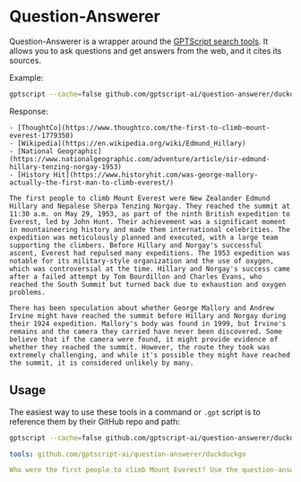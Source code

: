 # Question-Answerer

Question-Answerer is a wrapper around the [GPTScript search tools](https://github.com/gptscript-ai/search). It allows you to ask questions and get answers from the web, and it cites its sources.

Example:

```bash
gptscript --cache=false github.com/gptscript-ai/question-answerer/duckduckgo --question="Who were the first people to climb Mount Everest?"
```

Response:

```
- [ThoughtCo](https://www.thoughtco.com/the-first-to-climb-mount-everest-1779350)
- [Wikipedia](https://en.wikipedia.org/wiki/Edmund_Hillary)
- [National Geographic](https://www.nationalgeographic.com/adventure/article/sir-edmund-hillary-tenzing-norgay-1953)
- [History Hit](https://www.historyhit.com/was-george-mallory-actually-the-first-man-to-climb-everest/)

The first people to climb Mount Everest were New Zealander Edmund Hillary and Nepalese Sherpa Tenzing Norgay. They reached the summit at 11:30 a.m. on May 29, 1953, as part of the ninth British expedition to Everest, led by John Hunt. Their achievement was a significant moment in mountaineering history and made them international celebrities. The expedition was meticulously planned and executed, with a large team supporting the climbers. Before Hillary and Norgay's successful ascent, Everest had repulsed many expeditions. The 1953 expedition was notable for its military-style organization and the use of oxygen, which was controversial at the time. Hillary and Norgay's success came after a failed attempt by Tom Bourdillon and Charles Evans, who reached the South Summit but turned back due to exhaustion and oxygen problems.

There has been speculation about whether George Mallory and Andrew Irvine might have reached the summit before Hillary and Norgay during their 1924 expedition. Mallory's body was found in 1999, but Irvine's remains and the camera they carried have never been discovered. Some believe that if the camera were found, it might provide evidence of whether they reached the summit. However, the route they took was extremely challenging, and while it's possible they might have reached the summit, it is considered unlikely by many.
```

## Usage

The easiest way to use these tools in a command or `.gpt` script is to reference them by their GitHub repo and path:

```bash
gptscript --cache=false github.com/gptscript-ai/question-answerer/duckduckgo --question="Who were the first people to climb Mount Everest?"
```

```yaml
tools: github.com/gptscript-ai/question-answerer/duckduckgo

Who were the first people to climb Mount Everest? Use the question-answerer tool to answer.
```
